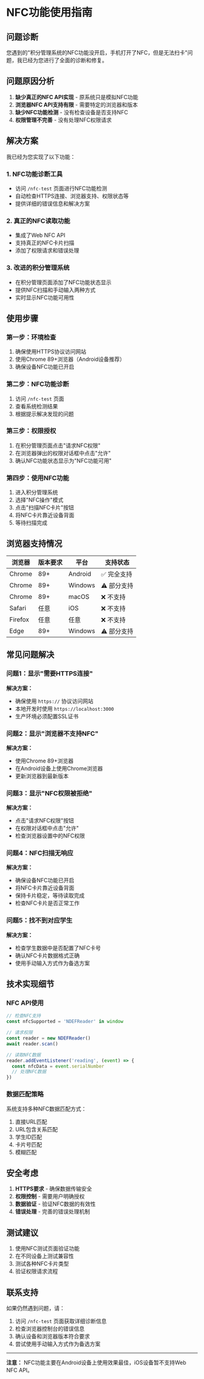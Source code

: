 # NFC功能使用指南

## 问题诊断

您遇到的"积分管理系统的NFC功能没开启，手机打开了NFC，但是无法扫卡"问题，我已经为您进行了全面的诊断和修复。

## 问题原因分析

1. **缺少真正的NFC API实现** - 原系统只是模拟NFC功能
2. **浏览器NFC API支持有限** - 需要特定的浏览器和版本
3. **缺少NFC功能检测** - 没有检查设备是否支持NFC
4. **权限管理不完善** - 没有处理NFC权限请求

## 解决方案

我已经为您实现了以下功能：

### 1. NFC功能诊断工具
- 访问 `/nfc-test` 页面进行NFC功能检测
- 自动检查HTTPS连接、浏览器支持、权限状态等
- 提供详细的错误信息和解决方案

### 2. 真正的NFC读取功能
- 集成了Web NFC API
- 支持真正的NFC卡片扫描
- 添加了权限请求和错误处理

### 3. 改进的积分管理系统
- 在积分管理页面添加了NFC功能状态显示
- 提供NFC扫描和手动输入两种方式
- 实时显示NFC功能可用性

## 使用步骤

### 第一步：环境检查
1. 确保使用HTTPS协议访问网站
2. 使用Chrome 89+浏览器（Android设备推荐）
3. 确保设备NFC功能已开启

### 第二步：NFC功能诊断
1. 访问 `/nfc-test` 页面
2. 查看系统检测结果
3. 根据提示解决发现的问题

### 第三步：权限授权
1. 在积分管理页面点击"请求NFC权限"
2. 在浏览器弹出的权限对话框中点击"允许"
3. 确认NFC功能状态显示为"NFC功能可用"

### 第四步：使用NFC功能
1. 进入积分管理系统
2. 选择"NFC操作"模式
3. 点击"扫描NFC卡片"按钮
4. 将NFC卡片靠近设备背面
5. 等待扫描完成

## 浏览器支持情况

| 浏览器 | 版本要求 | 平台 | 支持状态 |
|--------|----------|------|----------|
| Chrome | 89+ | Android | ✅ 完全支持 |
| Chrome | 89+ | Windows | ⚠️ 部分支持 |
| Chrome | 89+ | macOS | ❌ 不支持 |
| Safari | 任意 | iOS | ❌ 不支持 |
| Firefox | 任意 | 任意 | ❌ 不支持 |
| Edge | 89+ | Windows | ⚠️ 部分支持 |

## 常见问题解决

### 问题1：显示"需要HTTPS连接"
**解决方案：**
- 确保使用 `https://` 协议访问网站
- 本地开发时使用 `https://localhost:3000`
- 生产环境必须配置SSL证书

### 问题2：显示"浏览器不支持NFC"
**解决方案：**
- 使用Chrome 89+浏览器
- 在Android设备上使用Chrome浏览器
- 更新浏览器到最新版本

### 问题3：显示"NFC权限被拒绝"
**解决方案：**
- 点击"请求NFC权限"按钮
- 在权限对话框中点击"允许"
- 检查浏览器设置中的NFC权限

### 问题4：NFC扫描无响应
**解决方案：**
- 确保设备NFC功能已开启
- 将NFC卡片靠近设备背面
- 保持卡片稳定，等待读取完成
- 检查NFC卡片是否正常工作

### 问题5：找不到对应学生
**解决方案：**
- 检查学生数据中是否配置了NFC卡号
- 确认NFC卡片数据格式正确
- 使用手动输入方式作为备选方案

## 技术实现细节

### NFC API使用
```javascript
// 检查NFC支持
const nfcSupported = 'NDEFReader' in window

// 请求权限
const reader = new NDEFReader()
await reader.scan()

// 读取NFC数据
reader.addEventListener('reading', (event) => {
  const nfcData = event.serialNumber
  // 处理NFC数据
})
```

### 数据匹配策略
系统支持多种NFC数据匹配方式：
1. 直接URL匹配
2. URL包含关系匹配
3. 学生ID匹配
4. 卡片号匹配
5. 模糊匹配

## 安全考虑

1. **HTTPS要求** - 确保数据传输安全
2. **权限控制** - 需要用户明确授权
3. **数据验证** - 验证NFC数据的有效性
4. **错误处理** - 完善的错误处理机制

## 测试建议

1. 使用NFC测试页面验证功能
2. 在不同设备上测试兼容性
3. 测试各种NFC卡片类型
4. 验证权限请求流程

## 联系支持

如果仍然遇到问题，请：
1. 访问 `/nfc-test` 页面获取详细诊断信息
2. 检查浏览器控制台的错误信息
3. 确认设备和浏览器版本符合要求
4. 尝试使用手动输入方式作为备选方案

---

**注意：** NFC功能主要在Android设备上使用效果最佳，iOS设备暂不支持Web NFC API。
